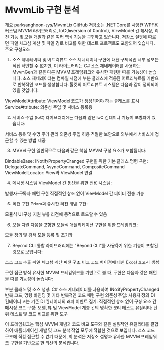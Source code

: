 # MvvmLib 구현 분석
개요
parksanghoon-sys/MvvmLib GitHub 저장소는 .NET Core를 사용한 WPF용 커스텀 MVVM 라이브러리로, IoC(Inversion of Control), ViewModel 간 메시징, 리전 기능 및 모듈 개발과 같은 여러 핵심 기능을 구현하고 있습니다. 저장소 설명에 따르면 파일 체크섬 계산 및 파일 경로 비교를 위한 테스트 프로젝트도 포함되어 있습니다.
주요 구성요소
1. 소스 제네레이터 및 어트리뷰트
소스 제네레이터 구현에 대한 구체적인 세부 정보는 직접 확인할 수 없지만, 이 라이브러리는 C# 소스 제네레이터를 사용하는 MvvmGen과 같은 다른 MVVM 프레임워크와 유사한 패턴을 따를 가능성이 높습니다. 소스 제네레이터는 컴파일 시점에 부분 클래스에 적용된 어트리뷰트를 기반으로 반복적인 코드를 생성합니다.
툴킷의 어트리뷰트 시스템은 다음과 같이 정의되어 있을 것입니다:

ViewModelAttribute: ViewModel 코드가 생성되어야 하는 클래스를 표시
ServiceAttribute: 의존성 주입 및 서비스 등록용

2. 서비스 주입 (IoC)
라이브러리에는 다음과 같은 IoC 컨테이너 기능이 포함되어 있습니다:

서비스 등록 및 수명 주기 관리
의존성 주입 허용
적절한 보안으로 외부에서 서비스에 접근할 수 있는 방법 제공

3. MVVM 구현
일반적으로 다음과 같은 핵심 MVVM 구성 요소가 포함됩니다:

BindableBase: INotifyPropertyChanged 구현을 위한 기본 클래스
명령 구현: DelegateCommand, AsyncCommand, CompositeCommand
ViewModelLocator: View와 ViewModel 연결

4. 메시징 시스템
ViewModel 간 통신을 위한 전용 시스템:

발행자-구독자 패턴 구현
직접적인 참조 없이 ViewModel 간 데이터 전송 가능

5. 리전 구현
Prism과 유사한 리전 개념 구현:

모듈식 UI 구성 지원
뷰를 리전에 동적으로 로드할 수 있음

6. 모듈 지원
다음을 포함한 모듈식 애플리케이션 구현을 위한 프레임워크:

모듈 정의 및 검색
모듈 등록 및 초기화

7. Beyond CLI 통합
라이브러리에는 "Beyond CLI"를 사용하기 위한 기능이 포함된 것으로 보입니다:

소스 코드 추출
파일 체크섬 계산
파일 구조 비교
코드 차이점에 대한 Excel 보고서 생성

구현 접근 방식
유사한 MVVM 프레임워크를 기반으로 볼 때, 구현은 다음과 같은 패턴을 따를 가능성이 높습니다:

부분 클래스 및 소스 생성: C# 소스 제네레이터를 사용하여 INotifyPropertyChanged 반복 코드, 명령 바인딩 및 기타 반복적인 코드 패턴 구현
의존성 주입: 사용자 정의 DI 컨테이너 또는 기존 DI 컨테이너의 래퍼
이벤트 집계: 직접적인 참조 없이 구성 요소 간 메시징
코드 구성: 모델, 뷰 및 ViewModel 계층 간의 명확한 분리
테스트 유틸리티: 단위 테스트 및 코드 비교를 위한 도구

이 프레임워크는 핵심 MVVM 개념과 코드 비교 도구와 같은 실용적인 유틸리티를 결합하여 애플리케이션 개발 및 코드 분석 작업 모두에 적합한 것으로 보입니다.
소스 코드 구조에 직접 접근할 수 없기 때문에, 이 분석은 저장소 설명과 유사한 MVVM 프레임워크 구현을 기반으로 한 최선의 분석입니다.
